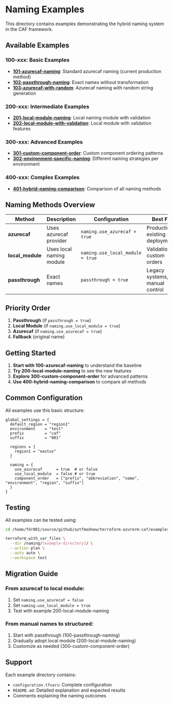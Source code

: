 # Naming Examples

This directory contains examples demonstrating the hybrid naming system in the CAF framework.

## Available Examples

### 100-xxx: Basic Examples

- **[101-azurecaf-naming](101-azurecaf-naming/)**: Standard azurecaf naming (current production method)
- **[102-passthrough-naming](102-passthrough-naming/)**: Exact names without transformation
- **[103-azurecaf-with-random](103-azurecaf-with-random/)**: Azurecaf naming with random string generation

### 200-xxx: Intermediate Examples

- **[201-local-module-naming](201-local-module-naming/)**: Local naming module with validation
- **[202-local-module-with-validation](202-local-module-with-validation/)**: Local module with validation features

### 300-xxx: Advanced Examples

- **[301-custom-component-order](301-custom-component-order/)**: Custom component ordering patterns
- **[302-environment-specific-naming](302-environment-specific-naming/)**: Different naming strategies per environment

### 400-xxx: Complex Examples

- **[401-hybrid-naming-comparison](401-hybrid-naming-comparison/)**: Comparison of all naming methods

## Naming Methods Overview

| Method           | Description              | Configuration                    | Best For                         |
| ---------------- | ------------------------ | -------------------------------- | -------------------------------- |
| **azurecaf**     | Uses azurecaf provider   | `naming.use_azurecaf = true`     | Production, existing deployments |
| **local_module** | Uses local naming module | `naming.use_local_module = true` | Validation, custom orders        |
| **passthrough**  | Exact names              | `passthrough = true`             | Legacy systems, manual control   |

## Priority Order

1. **Passthrough** (if `passthrough = true`)
2. **Local Module** (if `naming.use_local_module = true`)
3. **Azurecaf** (if `naming.use_azurecaf = true`)
4. **Fallback** (original name)

## Getting Started

1. **Start with 100-azurecaf-naming** to understand the baseline
2. **Try 200-local-module-naming** to see the new features
3. **Explore 300-custom-component-order** for advanced patterns
4. **Use 400-hybrid-naming-comparison** to compare all methods

## Common Configuration

All examples use this basic structure:

```hcl
global_settings = {
  default_region = "region1"
  environment    = "test"
  prefix         = "caf"
  suffix         = "001"

  regions = {
    region1 = "eastus"
  }

  naming = {
    use_azurecaf      = true  # or false
    use_local_module  = false # or true
    component_order   = ["prefix", "abbreviation", "name", "environment", "region", "suffix"]
  }
}
```

## Testing

All examples can be tested using:

```bash
cd /home/fdr001/source/github/aztfmodnew/terraform-azurerm-caf/examples

terraform_with_var_files \
  --dir /naming/[example-directory]/ \
  --action plan \
  --auto auto \
  --workspace test
```

## Migration Guide

### From azurecaf to local module:

1. Set `naming.use_azurecaf = false`
2. Set `naming.use_local_module = true`
3. Test with example 200-local-module-naming

### From manual names to structured:

1. Start with passthrough (100-passthrough-naming)
2. Gradually adopt local module (200-local-module-naming)
3. Customize as needed (300-custom-component-order)

## Support

Each example directory contains:

- `configuration.tfvars`: Complete configuration
- `README.md`: Detailed explanation and expected results
- Comments explaining the naming outcomes
